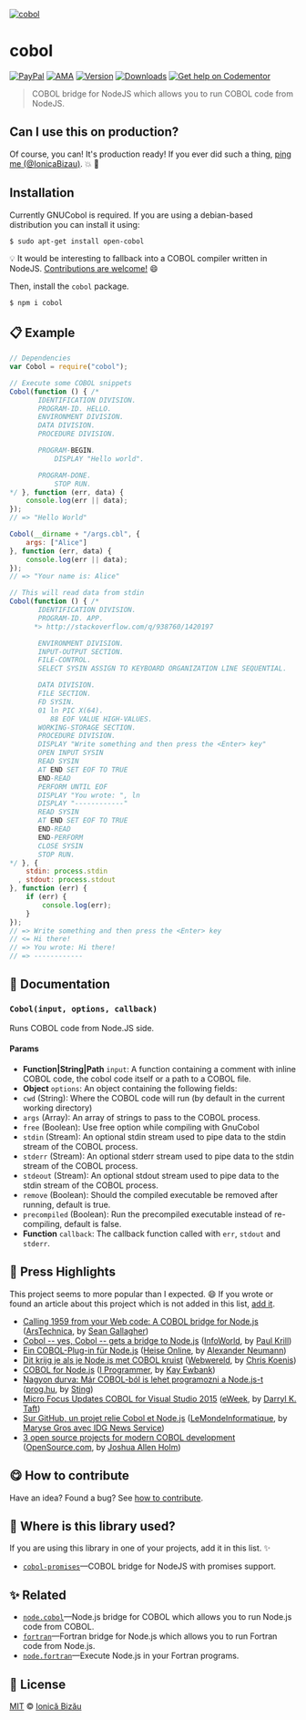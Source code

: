 
[![cobol](http://i.imgur.com/DutRzDr.png)](#)

# cobol

 [![PayPal](https://img.shields.io/badge/%24-paypal-f39c12.svg)][paypal-donations] [![AMA](https://img.shields.io/badge/ask%20me-anything-1abc9c.svg)](https://github.com/IonicaBizau/ama) [![Version](https://img.shields.io/npm/v/cobol.svg)](https://www.npmjs.com/package/cobol) [![Downloads](https://img.shields.io/npm/dt/cobol.svg)](https://www.npmjs.com/package/cobol) [![Get help on Codementor](https://cdn.codementor.io/badges/get_help_github.svg)](https://www.codementor.io/johnnyb?utm_source=github&utm_medium=button&utm_term=johnnyb&utm_campaign=github)

> COBOL bridge for NodeJS which allows you to run COBOL code from NodeJS.

## Can I use this on production?

Of course, you can! It's production ready! If you ever did such a thing, [ping me (@IonicaBizau)](https://twitter.com/IonicaBizau). :boom: :dizzy:


## Installation

Currently GNUCobol is required. If you are using a debian-based distribution you can install it using:

```sh
$ sudo apt-get install open-cobol
```

:bulb: It would be interesting to fallback into a COBOL compiler written in NodeJS. [Contributions are welcome!][contributing] :smile:

Then, install the `cobol` package.

```sh
$ npm i cobol
```

## :clipboard: Example



```js
// Dependencies
var Cobol = require("cobol");

// Execute some COBOL snippets
Cobol(function () { /*
       IDENTIFICATION DIVISION.
       PROGRAM-ID. HELLO.
       ENVIRONMENT DIVISION.
       DATA DIVISION.
       PROCEDURE DIVISION.

       PROGRAM-BEGIN.
           DISPLAY "Hello world".

       PROGRAM-DONE.
           STOP RUN.
*/ }, function (err, data) {
    console.log(err || data);
});
// => "Hello World"

Cobol(__dirname + "/args.cbl", {
    args: ["Alice"]
}, function (err, data) {
    console.log(err || data);
});
// => "Your name is: Alice"

// This will read data from stdin
Cobol(function () { /*
       IDENTIFICATION DIVISION.
       PROGRAM-ID. APP.
      *> http://stackoverflow.com/q/938760/1420197

       ENVIRONMENT DIVISION.
       INPUT-OUTPUT SECTION.
       FILE-CONTROL.
       SELECT SYSIN ASSIGN TO KEYBOARD ORGANIZATION LINE SEQUENTIAL.

       DATA DIVISION.
       FILE SECTION.
       FD SYSIN.
       01 ln PIC X(64).
          88 EOF VALUE HIGH-VALUES.
       WORKING-STORAGE SECTION.
       PROCEDURE DIVISION.
       DISPLAY "Write something and then press the <Enter> key"
       OPEN INPUT SYSIN
       READ SYSIN
       AT END SET EOF TO TRUE
       END-READ
       PERFORM UNTIL EOF
       DISPLAY "You wrote: ", ln
       DISPLAY "------------"
       READ SYSIN
       AT END SET EOF TO TRUE
       END-READ
       END-PERFORM
       CLOSE SYSIN
       STOP RUN.
*/ }, {
    stdin: process.stdin
  , stdout: process.stdout
}, function (err) {
    if (err) {
        console.log(err);
    }
});
// => Write something and then press the <Enter> key
// <= Hi there!
// => You wrote: Hi there!
// => ------------
```

## :memo: Documentation


### `Cobol(input, options, callback)`
Runs COBOL code from Node.JS side.

#### Params
- **Function|String|Path** `input`: A function containing a comment with inline COBOL code, the cobol code itself or a path to a COBOL file.
- **Object** `options`: An object containing the following fields:
 - `cwd` (String): Where the COBOL code will run (by default in the current working directory)
 - `args` (Array): An array of strings to pass to the COBOL process.
 - `free` (Boolean): Use free option while compiling with GnuCobol
 - `stdin` (Stream): An optional stdin stream used to pipe data to the stdin stream of the COBOL process.
 - `stderr` (Stream): An optional stderr stream used to pipe data to the stdin stream of the COBOL process.
 - `stdeout` (Stream): An optional stdout stream used to pipe data to the stdin stream of the COBOL process.
 - `remove` (Boolean): Should the compiled executable be removed after running, default is true.
 - `precompiled` (Boolean): Run the precompiled executable instead of re-compiling, default is false.
 - **Function** `callback`: The callback function called with `err`, `stdout` and `stderr`.



## :newspaper: Press Highlights

This project seems to more popular than I expected. :smile: If you wrote or found an article about this project which is not added in this list, [add it][contributing].


 - [Calling 1959 from your Web code: A COBOL bridge for Node.js](http://arstechnica.com/information-technology/2015/08/calling-1959-from-your-web-code-a-cobol-bridge-for-node-js/) ([ArsTechnica](http://arstechnica.com/), by [Sean Gallagher](http://arstechnica.com/author/sean-gallagher/))
 - [Cobol -- yes, Cobol -- gets a bridge to Node.js](http://www.infoworld.com/article/2972314/application-development/cobol-nodejs-bridge.html) ([InfoWorld](http://www.infoworld.com/), by [Paul Krill](http://www.infoworld.com/author/Paul-Krill/))
 - [Ein COBOL-Plug-in für Node.js](http://www.heise.de/newsticker/meldung/Ein-COBOL-Plug-in-fuer-Node-js-2783225.html) ([Heise Online](http://heise.de), by [Alexander Neumann](http://www.heise.de/ix/editors/ix_redakteur_907177.html))
 - [Dit krijg je als je Node.js met COBOL kruist](http://webwereld.nl/open-source/88040-dit-krijg-je-als-je-node-js-met-cobol-kruist) ([Webwereld](http://webwereld.nl/), by [Chris Koenis](http://webwereld.nl/auteur/chris-koenis))
 - [COBOL for Node.js](http://www.i-programmer.info/news/98-languages/8904-cobol-for-nodejs.html) ([I Programmer](http://www.i-programmer.info/), by [Kay Ewbank](https://twitter.com/KayEwbank))
 - [Nagyon durva: Már COBOL-ból is lehet programozni a Node.js-t](http://prog.hu/hirek/4012/nagyon-durva-mar-cobol-bol-is-lehet-programozni-a-node-js-t) ([prog.hu](http://prog.hu/), by [Sting](http://prog.hu/azonosito/info/Sting?pop=1))
 - [Micro Focus Updates COBOL for Visual Studio 2015](http://www.eweek.com/developer/micro-focus-updates-cobol-for-visual-studio-2015.html) ([eWeek](http://eweek.com/), by [Darryl K. Taft](http://www.eweek.com/cp/bio/Darryl-K.-Taft/))
 - [Sur GitHub, un projet relie Cobol et Node.js](http://www.lemondeinformatique.fr/actualites/lire-sur-github-un-projet-relie-cobol-et-nodejs-62116.html) ([LeMondeInformatique](http://lemondeinformatique.fr/), by [Maryse Gros avec IDG News Service](mailto:redac_weblmi@it-news-info.com))
 - [3 open source projects for modern COBOL development](http://opensource.com/life/15/10/open-source-cobol-development) ([OpenSource.com](http://opensource.com/), by [Joshua Allen Holm](http://opensource.com/users/holmja))


## :yum: How to contribute
Have an idea? Found a bug? See [how to contribute][contributing].

## :dizzy: Where is this library used?
If you are using this library in one of your projects, add it in this list. :sparkles:


 - [`cobol-promises`](https://github.com/IonicaBizau/node-cobol-promises)—COBOL bridge for NodeJS with promises support.

## :sparkles: Related

 - [`node.cobol`](https://github.com/IonicaBizau/node.cobol#readme)—Node.js bridge for COBOL which allows you to run Node.js code from COBOL.
 - [`fortran`](https://github.com/IonicaBizau/node-fortran)—Fortran bridge for Node.js which allows you to run Fortran code from Node.js.
 - [`node.fortran`](https://github.com/IonicaBizau/node.fortran#readme)—Execute Node.js in your Fortran programs.



## :scroll: License

[MIT][license] © [Ionică Bizău][website]

[paypal-donations]: https://www.paypal.com/cgi-bin/webscr?cmd=_s-xclick&hosted_button_id=RVXDDLKKLQRJW
[donate-now]: http://i.imgur.com/6cMbHOC.png

[license]: http://showalicense.com/?fullname=Ionic%C4%83%20Biz%C4%83u%20%3Cbizauionica%40gmail.com%3E%20(http%3A%2F%2Fionicabizau.net)&year=2013#license-mit
[website]: http://ionicabizau.net
[contributing]: /CONTRIBUTING.md
[docs]: /DOCUMENTATION.md
